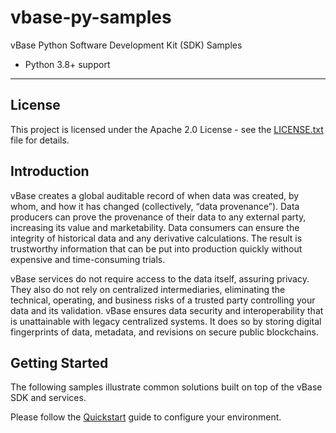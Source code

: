 # vbase-py-samples

vBase Python Software Development Kit (SDK) Samples

-   Python 3.8+ support

---

## License

This project is licensed under the Apache 2.0 License - see the [LICENSE.txt](LICENSE.txt) file for details.

## Introduction

vBase creates a global auditable record of when data was created, by whom, and how it has changed (collectively, “data provenance”). Data producers can prove the provenance of their data to any external party, increasing its value and marketability. Data consumers can ensure the integrity of historical data and any derivative calculations. The result is trustworthy information that can be put into production quickly without expensive and time-consuming trials.

vBase services do not require access to the data itself, assuring privacy. They also do not rely on centralized intermediaries, eliminating the technical, operating, and business risks of a trusted party controlling your data and its validation. vBase ensures data security and interoperability that is unattainable with legacy centralized systems. It does so by storing digital fingerprints of data, metadata, and revisions on secure public blockchains.

## Getting Started

The following samples illustrate common solutions built on top of the vBase SDK and services.

Please follow the [Quickstart](docs/quickstart.md) guide to configure your environment.
